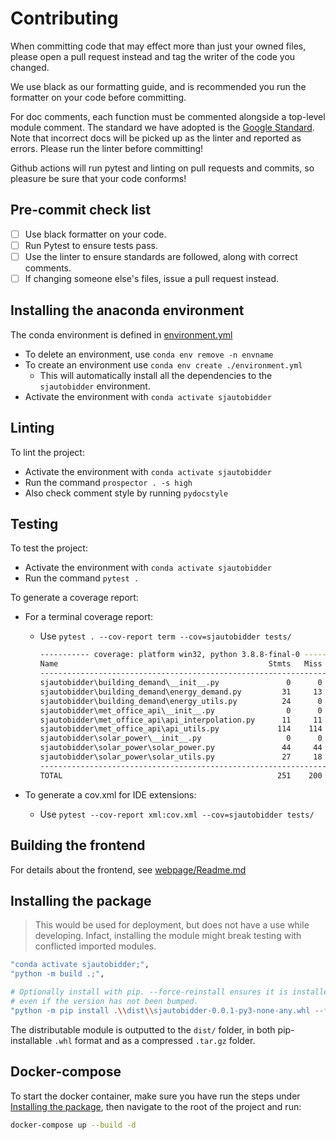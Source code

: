 # Contributing

When committing code that may effect more than just your owned files, please
open a pull request instead and tag the writer of the code you changed.

We use black as our formatting guide, and is recommended you run the formatter
on your code before committing.

For doc comments, each function must be commented alongside a top-level module
comment. The standard we have adopted is the [Google Standard](https://sphinxcontrib-napoleon.readthedocs.io/en/latest/example_google.html).
Note that incorrect docs will be picked up as the linter and reported as errors.
Please run the linter before committing!

Github actions will run pytest and linting on pull requests and commits, so
pleasure be sure that your code conforms!

## Pre-commit check list

- [ ] Use black formatter on your code.
- [ ] Run Pytest to ensure tests pass.
- [ ] Use the linter to ensure standards are followed, along with correct comments.
- [ ] If changing someone else's files, issue a pull request instead.

## Installing the anaconda environment

The conda environment is defined in [environment.yml](./environment.yml)

- To delete an environment, use `conda env remove -n envname`
- To create an environment use `conda env create ./environment.yml`
	- This will automatically install all the dependencies to the `sjautobidder`
		environment.
- Activate the environment with `conda activate sjautobidder`

## Linting

To lint the project:

- Activate the environment with `conda activate sjautobidder`
- Run the command `prospector . -s high`
- Also check comment style by running `pydocstyle`

## Testing

To test the project:

- Activate the environment with `conda activate sjautobidder`
- Run the command `pytest .`

To generate a coverage report:

- For a terminal coverage report:
	- Use `pytest . --cov-report term --cov=sjautobidder tests/`

		```bash
		----------- coverage: platform win32, python 3.8.8-final-0 -----------
		Name                                               Stmts   Miss  Cover
		----------------------------------------------------------------------
		sjautobidder\building_demand\__init__.py               0      0   100%
		sjautobidder\building_demand\energy_demand.py         31     13    58%
		sjautobidder\building_demand\energy_utils.py          24      0   100%
		sjautobidder\met_office_api\__init__.py                0      0   100%
		sjautobidder\met_office_api\api_interpolation.py      11     11     0%
		sjautobidder\met_office_api\api_utils.py             114    114     0%
		sjautobidder\solar_power\__init__.py                   0      0   100%
		sjautobidder\solar_power\solar_power.py               44     44     0%
		sjautobidder\solar_power\solar_utils.py               27     18    33%
		----------------------------------------------------------------------
		TOTAL                                                251    200    20%
		```

- To generate a cov.xml for IDE extensions:
	- Use `pytest --cov-report xml:cov.xml --cov=sjautobidder tests/`

## Building the frontend

For details about the frontend, see [webpage/Readme.md](./webpage/Readme.md)

## Installing the package

> This would be used for deployment, but does not have a use while developing.
> Infact, installing the module might break testing with conflicted imported
> modules.

```bash
"conda activate sjautobidder;",
"python -m build .;",

# Optionally install with pip. --force-reinstall ensures it is installed
# even if the version has not been bumped.
"python -m pip install .\\dist\\sjautobidder-0.0.1-py3-none-any.whl --force-reinstall",
```

The distributable module is outputted to the `dist/` folder, in both
pip-installable `.whl` format and as a compressed `.tar.gz` folder.

## Docker-compose

To start the docker container, make sure you have run the steps under [Installing the package](##Installing-the-package), then navigate to the root of the project and run:

```bash
docker-compose up --build -d
```
